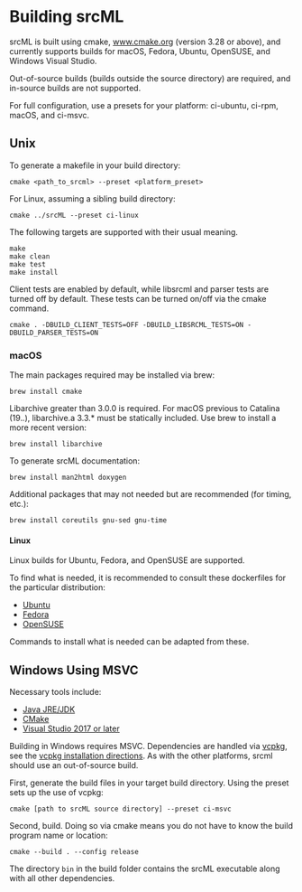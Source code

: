 # Building srcML

srcML is built using cmake, www.cmake.org (version 3.28 or above), and currently supports builds for
macOS, Fedora, Ubuntu, OpenSUSE, and Windows Visual Studio.

Out-of-source builds (builds outside the source directory) are required, and in-source builds are not supported.

For full configuration, use a presets for your platform: ci-ubuntu, ci-rpm, macOS, and ci-msvc.

## Unix

To generate a makefile in your build directory:

```console
cmake <path_to_srcml> --preset <platform_preset>
```

For Linux, assuming a sibling build directory:

```console
cmake ../srcML --preset ci-linux
```

The following targets are supported with their usual meaning.

```console
make
make clean
make test
make install
```

Client tests are enabled by default, while libsrcml and parser tests are turned off by default. These tests can be turned on/off via the cmake command.

```console
cmake . -DBUILD_CLIENT_TESTS=OFF -DBUILD_LIBSRCML_TESTS=ON -DBUILD_PARSER_TESTS=ON
```

### macOS

The main packages required may be installed via brew:

```console
brew install cmake
```

Libarchive greater than 3.0.0 is required. For macOS previous to Catalina (19.*.*), libarchive.a 3.3.* must be statically included. Use brew to install a more recent version:

```console
brew install libarchive
```

To generate srcML documentation:

```console
brew install man2html doxygen
```

Additional packages that may not needed but are recommended (for timing, etc.):

```
brew install coreutils gnu-sed gnu-time
```

#### Linux

Linux builds for Ubuntu, Fedora, and OpenSUSE are supported.

To find what is needed, it is recommended to consult these dockerfiles for the particular distribution:

* [Ubuntu](./docker/ubuntu/Dockerfile)
* [Fedora](./docker/fedora/Dockerfile)
* [OpenSUSE](./docker/opensuse/Dockerfile)

Commands to install what is needed can be adapted from these.

## Windows Using MSVC

Necessary tools include:

* [Java JRE/JDK](http://www.oracle.com/technetwork/java/javase/downloads/index.html)
* [CMake](http://www.cmake.org)
* [Visual Studio 2017 or later](https://www.visualstudio.com/downloads/)

Building in Windows requires MSVC. Dependencies are handled via [vcpkg](vcpkg.io), see the [vcpkg installation directions](https://learn.microsoft.com/en-us/vcpkg/get_started/get-started?pivots=shell-cmd). As with the other platforms, srcml should use an out-of-source build.

First, generate the build files in your target build directory. Using the preset sets up the use of vcpkg:

```console
cmake [path to srcML source directory] --preset ci-msvc
```

Second, build. Doing so via cmake means you do not have to know the build program name or location:

```console
cmake --build . --config release
```

The directory `bin` in the build folder contains the srcML executable along with all other dependencies.
